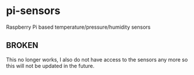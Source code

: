 # pi-sensors
Raspberry Pi based temperature/pressure/humidity sensors

## BROKEN
This no longer works, I also do not have access to the sensors any more so this will not be updated in the future.

